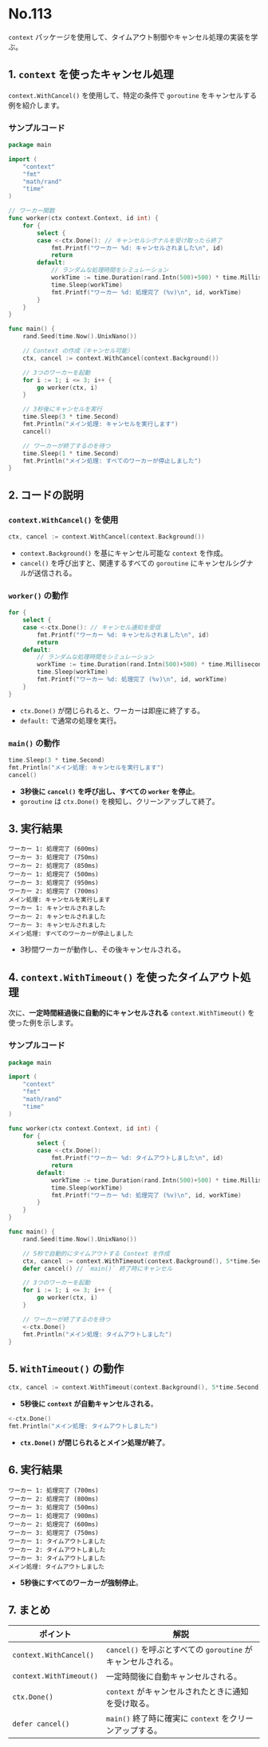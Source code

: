 # No.113

`context` パッケージを使用して、タイムアウト制御やキャンセル処理の実装を学ぶ。

## **1. `context` を使ったキャンセル処理**

`context.WithCancel()` を使用して、特定の条件で `goroutine` をキャンセルする例を紹介します。

### **サンプルコード**

```go
package main

import (
	"context"
	"fmt"
	"math/rand"
	"time"
)

// ワーカー関数
func worker(ctx context.Context, id int) {
	for {
		select {
		case <-ctx.Done(): // キャンセルシグナルを受け取ったら終了
			fmt.Printf("ワーカー %d: キャンセルされました\n", id)
			return
		default:
			// ランダムな処理時間をシミュレーション
			workTime := time.Duration(rand.Intn(500)+500) * time.Millisecond
			time.Sleep(workTime)
			fmt.Printf("ワーカー %d: 処理完了 (%v)\n", id, workTime)
		}
	}
}

func main() {
	rand.Seed(time.Now().UnixNano())

	// Context の作成（キャンセル可能）
	ctx, cancel := context.WithCancel(context.Background())

	// 3つのワーカーを起動
	for i := 1; i <= 3; i++ {
		go worker(ctx, i)
	}

	// 3秒後にキャンセルを実行
	time.Sleep(3 * time.Second)
	fmt.Println("メイン処理: キャンセルを実行します")
	cancel()

	// ワーカーが終了するのを待つ
	time.Sleep(1 * time.Second)
	fmt.Println("メイン処理: すべてのワーカーが停止しました")
}
```

## **2. コードの説明**

### **`context.WithCancel()` を使用**

```go
ctx, cancel := context.WithCancel(context.Background())
```

- `context.Background()` を基にキャンセル可能な `context` を作成。
- `cancel()` を呼び出すと、関連するすべての `goroutine` にキャンセルシグナルが送信される。

### **`worker()` の動作**

```go
for {
	select {
	case <-ctx.Done(): // キャンセル通知を受信
		fmt.Printf("ワーカー %d: キャンセルされました\n", id)
		return
	default:
		// ランダムな処理時間をシミュレーション
		workTime := time.Duration(rand.Intn(500)+500) * time.Millisecond
		time.Sleep(workTime)
		fmt.Printf("ワーカー %d: 処理完了 (%v)\n", id, workTime)
	}
}
```

- `ctx.Done()` が閉じられると、ワーカーは即座に終了する。
- `default:` で通常の処理を実行。

### **`main()` の動作**

```go
time.Sleep(3 * time.Second)
fmt.Println("メイン処理: キャンセルを実行します")
cancel()
```

- **3秒後に `cancel()` を呼び出し、すべての `worker` を停止**。
- `goroutine` は `ctx.Done()` を検知し、クリーンアップして終了。

## **3. 実行結果**

```plaintext
ワーカー 1: 処理完了 (600ms)
ワーカー 3: 処理完了 (750ms)
ワーカー 2: 処理完了 (850ms)
ワーカー 1: 処理完了 (500ms)
ワーカー 3: 処理完了 (950ms)
ワーカー 2: 処理完了 (700ms)
メイン処理: キャンセルを実行します
ワーカー 1: キャンセルされました
ワーカー 2: キャンセルされました
ワーカー 3: キャンセルされました
メイン処理: すべてのワーカーが停止しました
```

- 3秒間ワーカーが動作し、その後キャンセルされる。

## **4. `context.WithTimeout()` を使ったタイムアウト処理**

次に、**一定時間経過後に自動的にキャンセルされる** `context.WithTimeout()` を使った例を示します。

### **サンプルコード**

```go
package main

import (
	"context"
	"fmt"
	"math/rand"
	"time"
)

func worker(ctx context.Context, id int) {
	for {
		select {
		case <-ctx.Done():
			fmt.Printf("ワーカー %d: タイムアウトしました\n", id)
			return
		default:
			workTime := time.Duration(rand.Intn(500)+500) * time.Millisecond
			time.Sleep(workTime)
			fmt.Printf("ワーカー %d: 処理完了 (%v)\n", id, workTime)
		}
	}
}

func main() {
	rand.Seed(time.Now().UnixNano())

	// 5秒で自動的にタイムアウトする Context を作成
	ctx, cancel := context.WithTimeout(context.Background(), 5*time.Second)
	defer cancel() // `main()` 終了時にキャンセル

	// 3つのワーカーを起動
	for i := 1; i <= 3; i++ {
		go worker(ctx, i)
	}

	// ワーカーが終了するのを待つ
	<-ctx.Done()
	fmt.Println("メイン処理: タイムアウトしました")
}
```

## **5. `WithTimeout()` の動作**

```go
ctx, cancel := context.WithTimeout(context.Background(), 5*time.Second)
```

- **5秒後に `context` が自動キャンセルされる**。

```go
<-ctx.Done()
fmt.Println("メイン処理: タイムアウトしました")
```

- **`ctx.Done()` が閉じられるとメイン処理が終了**。

## **6. 実行結果**

```plaintext
ワーカー 1: 処理完了 (700ms)
ワーカー 2: 処理完了 (800ms)
ワーカー 3: 処理完了 (500ms)
ワーカー 1: 処理完了 (900ms)
ワーカー 2: 処理完了 (600ms)
ワーカー 3: 処理完了 (750ms)
ワーカー 1: タイムアウトしました
ワーカー 2: タイムアウトしました
ワーカー 3: タイムアウトしました
メイン処理: タイムアウトしました
```

- **5秒後にすべてのワーカーが強制停止**。

## **7. まとめ**

| **ポイント** | **解説** |
|-------------|---------|
| `context.WithCancel()` | `cancel()` を呼ぶとすべての `goroutine` がキャンセルされる。 |
| `context.WithTimeout()` | 一定時間後に自動キャンセルされる。 |
| `ctx.Done()` | `context` がキャンセルされたときに通知を受け取る。 |
| `defer cancel()` | `main()` 終了時に確実に `context` をクリーンアップする。 |
